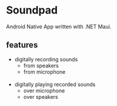 # Soundpad

Android Native App written with .NET Maui.

## features
- digitally recording sounds
  - from speakers
  - from microphone
  <br/>  
- digitally playing recorded sounds
  - over microphone 
  - over speakers
